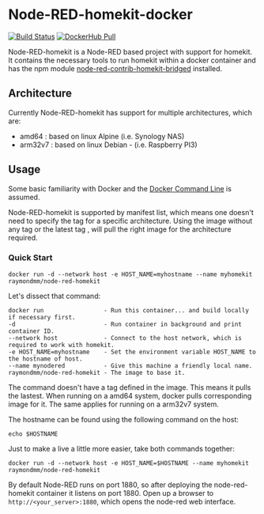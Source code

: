# Node-RED-homekit-docker

[![Build Status](https://travis-ci.org/RaymondMouthaan/node-red-homekit-docker.svg?branch=master)](https://travis-ci.org/RaymondMouthaan/node-red-homekit-docker)
[![DockerHub Pull](https://img.shields.io/docker/pulls/raymondmm/node-red-homekit.svg)](https://hub.docker.com/r/raymondmm/node-red-homekit/)

Node-RED-homekit is a Node-RED based project with support for homekit. It contains the necessary tools to run homekit within a docker container and has the npm module [node-red-contrib-homekit-bridged](https://www.npmjs.com/package/node-red-contrib-homekit-bridged) installed.

## Architecture
Currently Node-RED-homekit has support for multiple architectures, which are:
- amd64 : based on linux Alpine (i.e. Synology NAS)
- arm32v7 : based on linux Debian - (i.e. Raspberry PI3)

## Usage
Some basic familiarity with Docker and the [Docker Command Line](https://docs.docker.com/engine/reference/commandline/cli/) is assumed.

Node-RED-homekit is supported by manifest list, which means one doesn't need to specify the tag for a specific architecture. Using the image without any tag or the latest tag , will pull the right image for the architecture required.

### Quick Start

```
docker run -d --network host -e HOST_NAME=myhostname --name myhomekit raymondmm/node-red-homekit
```

Let's dissect that command:

    docker run                 - Run this container... and build locally if necessary first.
    -d                         - Run container in background and print container ID.
    --network host             - Connect to the host network, which is required to work with homekit.
    -e HOST_NAME=myhostname    - Set the environment variable HOST_NAME to the hostname of host.
    --name mynodered           - Give this machine a friendly local name.
    raymondmm/node-red-homekit - The image to base it.

The command doesn't have a tag defined in the image. This means it pulls the lastest. When running on a amd64 system, docker pulls corresponding image for it. The same applies for running on a arm32v7 system.

The hostname can be found using the following command on the host:
```
echo $HOSTNAME
```

Just to make a live a little more easier, take both commands together:
```
docker run -d --network host -e HOST_NAME=$HOSTNAME --name myhomekit raymondmm/node-red-homekit
```

By default Node-RED runs on port 1880, so after deploying the node-red-homekit container it listens on port 1880. Open up a browser to `http://<your_server>:1880`, which opens the node-red web interface.
